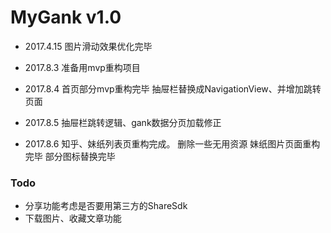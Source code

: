 # MyGank v1.0

- 2017.4.15 图片滑动效果优化完毕

- 2017.8.3 准备用mvp重构项目

- 2017.8.4 首页部分mvp重构完毕
           抽屉栏替换成NavigationView、并增加跳转页面

- 2017.8.5 抽屉栏跳转逻辑、gank数据分页加载修正

- 2017.8.6 知乎、妹纸列表页重构完成。
           删除一些无用资源
           妹纸图片页面重构完毕
           部分图标替换完毕




### Todo
- 分享功能考虑是否要用第三方的ShareSdk
- 下载图片、收藏文章功能

